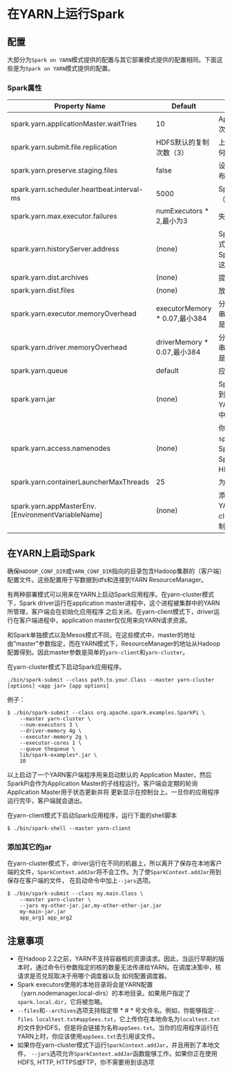 # 在YARN上运行Spark

## 配置

大部分为`Spark on YARN`模式提供的配置与其它部署模式提供的配置相同。下面这些是为`Spark on YARN`模式提供的配置。

### Spark属性

Property Name | Default | Meaning
--- | --- | ---
spark.yarn.applicationMaster.waitTries | 10 | ApplicationMaster等待Spark master的次数以及SparkContext初始化尝试的次数
spark.yarn.submit.file.replication | HDFS默认的复制次数（3） | 上传到HDFS的文件的HDFS复制水平。这些文件包括Spark jar、app jar以及任何分布式缓存文件/档案
spark.yarn.preserve.staging.files | false | 设置为true，则在作业结束时保留阶段性文件（Spark jar、app jar以及任何分布式缓存文件）而不是删除它们
spark.yarn.scheduler.heartbeat.interval-ms | 5000 | Spark application master给YARN ResourceManager发送心跳的时间间隔（ms）
spark.yarn.max.executor.failures | numExecutors * 2,最小为3 | 失败应用程序之前最大的执行失败数
spark.yarn.historyServer.address | (none) | Spark历史服务器（如host.com:18080）的地址。这个地址不应该包含一个模式（http://）。默认情况下没有设置值，这是因为该选项是一个可选选项。当Spark应用程序完成从ResourceManager UI到Spark历史服务器UI的连接时，这个地址从YARN ResourceManager得到
spark.yarn.dist.archives | (none) | 提取逗号分隔的档案列表到每个执行器的工作目录
spark.yarn.dist.files | (none) | 放置逗号分隔的文件列表到每个执行器的工作目录
spark.yarn.executor.memoryOverhead | executorMemory * 0.07,最小384 | 分配给每个执行器的堆内存大小（以MB为单位）。它是VM开销、interned字符串或者其它本地开销占用的内存。这往往随着执行器大小而增长。（典型情况下是6%-10%）
spark.yarn.driver.memoryOverhead | driverMemory * 0.07,最小384 | 分配给每个driver的堆内存大小（以MB为单位）。它是VM开销、interned字符串或者其它本地开销占用的内存。这往往随着执行器大小而增长。（典型情况下是6%-10%）
spark.yarn.queue | default | 应用程序被提交到的YARN队列的名称
spark.yarn.jar | (none) | Spark jar文件的位置，覆盖默认的位置。默认情况下，Spark on YARN将会用到本地安装的Spark jar。但是Spark jar也可以HDFS中的一个公共位置。这允许YARN缓存它到节点上，而不用在每次运行应用程序时都需要分配。指向HDFS中的jar包，可以这个参数为"hdfs:///some/path"
spark.yarn.access.namenodes | (none) | 你的Spark应用程序访问的HDFS namenode列表。例如，`spark.yarn.access.namenodes=hdfs://nn1.com:8032,hdfs://nn2.com:8032`，Spark应用程序必须访问namenode列表，Kerberos必须正确配置来访问它们。Spark获得namenode的安全令牌，这样Spark应用程序就能够访问这些远程的HDFS集群。
spark.yarn.containerLauncherMaxThreads | 25 | 为了启动执行者容器，应用程序master用到的最大线程数
spark.yarn.appMasterEnv.[EnvironmentVariableName] | (none) | 添加通过`EnvironmentVariableName`指定的环境变量到Application Master处理YARN上的启动。用户可以指定多个该设置，从而设置多个环境变量。在yarn-cluster模式下，这控制Spark driver的环境。在yarn-client模式下，这仅仅控制执行器启动者的环境。

## 在YARN上启动Spark

确保`HADOOP_CONF_DIR`或`YARN_CONF_DIR`指向的目录包含Hadoop集群的（客户端）配置文件。这些配置用于写数据到dfs和连接到YARN ResourceManager。

有两种部署模式可以用来在YARN上启动Spark应用程序。在yarn-cluster模式下，Spark driver运行在application master进程中，这个进程被集群中的YARN所管理，客户端会在初始化应用程序
之后关闭。在yarn-client模式下，driver运行在客户端进程中，application master仅仅用来向YARN请求资源。

和Spark单独模式以及Mesos模式不同，在这些模式中，master的地址由"master"参数指定，而在YARN模式下，ResourceManager的地址从Hadoop配置得到。因此master参数是简单的`yarn-client`和`yarn-cluster`。

在yarn-cluster模式下启动Spark应用程序。

```shell
./bin/spark-submit --class path.to.your.Class --master yarn-cluster [options] <app jar> [app options]
```

例子：
```shell
$ ./bin/spark-submit --class org.apache.spark.examples.SparkPi \
    --master yarn-cluster \
    --num-executors 3 \
    --driver-memory 4g \
    --executor-memory 2g \
    --executor-cores 1 \
    --queue thequeue \
    lib/spark-examples*.jar \
    10
```

以上启动了一个YARN客户端程序用来启动默认的 Application Master，然后SparkPi会作为Application Master的子线程运行。客户端会定期的轮询Application Master用于状态更新并将
更新显示在控制台上。一旦你的应用程序运行完毕，客户端就会退出。

在yarn-client模式下启动Spark应用程序，运行下面的shell脚本

```shell
$ ./bin/spark-shell --master yarn-client
```

### 添加其它的jar

在yarn-cluster模式下，driver运行在不同的机器上，所以离开了保存在本地客户端的文件，`SparkContext.addJar`将不会工作。为了使`SparkContext.addJar`用到保存在客户端的文件，
在启动命令中加上`--jars`选项。
```shell
$ ./bin/spark-submit --class my.main.Class \
    --master yarn-cluster \
    --jars my-other-jar.jar,my-other-other-jar.jar
    my-main-jar.jar
    app_arg1 app_arg2
```

## 注意事项

- 在Hadoop 2.2之前，YARN不支持容器核的资源请求。因此，当运行早期的版本时，通过命令行参数指定的核的数量无法传递给YARN。在调度决策中，核请求是否兑现取决于用哪个调度器以及
如何配置调度器。
- Spark executors使用的本地目录将会是YARN配置（yarn.nodemanager.local-dirs）的本地目录。如果用户指定了`spark.local.dir`，它将被忽略。
- `--files`和`--archives`选项支持指定带 * # * 号文件名。例如，你能够指定`--files localtest.txt#appSees.txt`，它上传你在本地命名为`localtest.txt`的文件到HDFS，但是将会链接为名称`appSees.txt`。当你的应用程序运行在YARN上时，你应该使用`appSees.txt`去引用该文件。
- 如果你在yarn-cluster模式下运行`SparkContext.addJar`，并且用到了本地文件， `--jars`选项允许`SparkContext.addJar`函数能够工作。如果你正在使用 HDFS, HTTP, HTTPS或FTP，你不需要用到该选项

